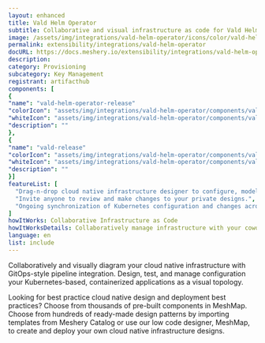 ```yaml
---
layout: enhanced
title: Vald Helm Operator
subtitle: Collaborative and visual infrastructure as code for Vald Helm Operator
image: /assets/img/integrations/vald-helm-operator/icons/color/vald-helm-operator-color.svg
permalink: extensibility/integrations/vald-helm-operator
docURL: https://docs.meshery.io/extensibility/integrations/vald-helm-operator
description: 
category: Provisioning
subcategory: Key Management
registrant: artifacthub
components: [
{
"name": "vald-helm-operator-release"
"colorIcon": "assets/img/integrations/vald-helm-operator/components/vald-helm-operator-release/icons/color/vald-helm-operator-release-color.svg"
"whiteIcon": "assets/img/integrations/vald-helm-operator/components/vald-helm-operator-release/icons/white/vald-helm-operator-release-white.svg"
"description": ""
},
{
"name": "vald-release"
"colorIcon": "assets/img/integrations/vald-helm-operator/components/vald-release/icons/color/vald-release-color.svg"
"whiteIcon": "assets/img/integrations/vald-helm-operator/components/vald-release/icons/white/vald-release-white.svg"
"description": ""
}]
featureList: [
  "Drag-n-drop cloud native infrastructure designer to configure, model, and deploy your workloads.",
  "Invite anyone to review and make changes to your private designs.",
  "Ongoing synchronization of Kubernetes configuration and changes across any number of clusters."
]
howItWorks: Collaborative Infrastructure as Code
howItWorksDetails: Collaboratively manage infrastructure with your coworkers synchronously sharing the same designs.
language: en
list: include
---
```

<p>

</p>
<p>
    Collaboratively and visually diagram your cloud native infrastructure with GitOps-style pipeline integration. Design, test, and manage configuration your Kubernetes-based, containerized applications as a visual topology.
</p>
<p>
    Looking for best practice cloud native design and deployment best practices? Choose from thousands of pre-built components in MeshMap. Choose from hundreds of ready-made design patterns by importing templates from Meshery Catalog or use our low code designer, MeshMap, to create and deploy your own cloud native infrastructure designs.
</p>
